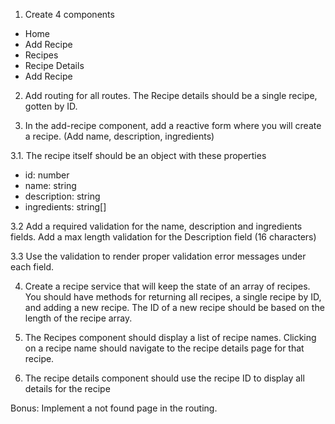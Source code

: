 1. Create 4 components
- Home
- Add Recipe
- Recipes
- Recipe Details
- Add Recipe

2. Add routing for all routes. The Recipe details should be a single recipe, gotten by ID.

3. In the add-recipe component, add a reactive form  where you will create a recipe. (Add name, description, ingredients)

3.1. The recipe itself should be an object with these properties

- id: number
- name: string
- description: string
- ingredients: string[]

3.2 Add a required validation for the name, description and ingredients fields.
Add a max length validation for the Description field (16 characters)

3.3 Use the validation to render proper validation error messages under each field.

4. Create a recipe service that will keep the state of an array of recipes. You should have methods
for returning all recipes, a single recipe by ID, and adding a new recipe.
The ID of a new recipe should be based on the length of the recipe array.

5. The Recipes component should display a list of recipe names. Clicking on a recipe name should navigate to the recipe details page
for that recipe.

6. The recipe details component should use the recipe ID to display all details for the recipe

Bonus: Implement a not found page in the routing.